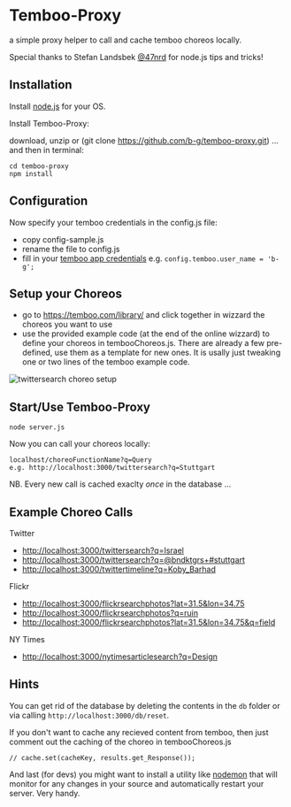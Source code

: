 Temboo-Proxy
============

a simple proxy helper to call and cache temboo choreos locally.

Special thanks to Stefan Landsbek [@47nrd](https://twitter.com/47nrd) for node.js tips and tricks!


Installation
------------

Install [node.js](http://nodejs.org/) for your OS.

Install Temboo-Proxy:

download, unzip or (git clone https://github.com/b-g/temboo-proxy.git) ... and then in terminal:

    cd temboo-proxy
    npm install


Configuration
-------------
Now specify your temboo credentials in the config.js file:

- copy config-sample.js
- rename the file to config.js
- fill in your [temboo app credentials](https://temboo.com/account/applications/) e.g. `config.temboo.user_name = 'b-g';`


Setup your Choreos
------------------
- go to https://temboo.com/library/ and click together in wizzard the choreos you want to use
- use the provided example code (at the end of the online wizzard) to define your choreos in tembooChoreos.js. There are already a few pre-defined, use them as a template for new ones. It is usally just tweaking one or two lines of the temboo example code.

![twittersearch choreo setup](https://cloud.githubusercontent.com/assets/480224/2792756/f0e7a52c-cbd6-11e3-88eb-704aba632e71.png)


Start/Use Temboo-Proxy
----------------------

    node server.js

Now you can call your choreos locally:

    localhost/choreoFunctionName?q=Query
    e.g. http://localhost:3000/twittersearch?q=Stuttgart

NB. Every new call is cached exaclty *once* in the database ...


Example Choreo Calls
--------------------

Twitter
- [http://localhost:3000/twittersearch?q=Israel](http://localhost:3000/twittersearch?q=Israel)
- [http://localhost:3000/twittersearch?q=@bndktgrs+#stuttgart](http://localhost:3000/twittersearch?q=@bndktgrs+#stuttgart)
- [http://localhost:3000/twittertimeline?q=Koby_Barhad](http://localhost:3000/twittertimeline?q=Koby_Barhad)

Flickr
- [http://localhost:3000/flickrsearchphotos?lat=31.5&lon=34.75](http://localhost:3000/flickrsearchphotos?lat=31.5&lon=34.75)
- [http://localhost:3000/flickrsearchphotos?q=ruin](http://localhost:3000/flickrsearchphotos?q=ruin)
- [http://localhost:3000/flickrsearchphotos?lat=31.5&lon=34.75&q=field](http://localhost:3000/flickrsearchphotos?lat=31.5&lon=34.75&q=field)

NY Times
- [http://localhost:3000/nytimesarticlesearch?q=Design](http://localhost:3000/nytimesarticlesearch?q=Design)


Hints
-----

You can get rid of the database by deleting the contents in the `db` folder or via  calling `http://localhost:3000/db/reset`.

If you don't want to cache any recieved content from temboo, then just comment out the caching of the choreo in tembooChoreos.js

    // cache.set(cacheKey, results.get_Response());

And last (for devs) you might want to install a utility like [nodemon](http://nodemon.io/) that will monitor for any changes in your source and automatically restart your server. Very handy.
